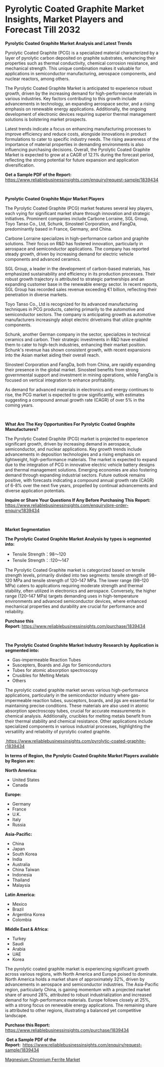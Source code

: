 <p><h1>Pyrolytic Coated Graphite Market Insights, Market Players and Forecast Till 2032</h1></p><p><strong>Pyrolytic Coated Graphite Market Analysis and Latest Trends</strong></p>
<p><p>Pyrolytic Coated Graphite (PCG) is a specialized material characterized by a layer of pyrolytic carbon deposited on graphite substrates, enhancing their properties such as thermal conductivity, chemical corrosion resistance, and mechanical strength. This unique combination makes it valuable for applications in semiconductor manufacturing, aerospace components, and nuclear reactors, among others.</p><p>The Pyrolytic Coated Graphite Market is anticipated to experience robust growth, driven by the increasing demand for high-performance materials in various industries. Key factors contributing to this growth include advancements in technology, an expanding aerospace sector, and a rising emphasis on renewable energy applications. Additionally, the ongoing development of electronic devices requiring superior thermal management solutions is bolstering market prospects.</p><p>Latest trends indicate a focus on enhancing manufacturing processes to improve efficiency and reduce costs, alongside innovations in product formulations to cater to specific industry needs. The rising awareness of the importance of material properties in demanding environments is also influencing purchasing decisions. Overall, the Pyrolytic Coated Graphite Market is expected to grow at a CAGR of 12.1% during the forecast period, reflecting the strong potential for future expansion and application diversification.</p></p>
<p><strong>Get a Sample PDF of the Report:&nbsp;</strong> <a href="https://www.reliablebusinessinsights.com/enquiry/request-sample/1839434?utm_campaign=3494&utm_medium=2&utm_source=Github&utm_content=ia&utm_term=03042025&utm_id=pyrolytic-coated-graphite">https://www.reliablebusinessinsights.com/enquiry/request-sample/1839434</a></p>
<p>&nbsp;</p>
<p><strong>Pyrolytic Coated Graphite Major Market Players</strong></p>
<p><p>The Pyrolytic Coated Graphite (PCG) market features several key players, each vying for significant market share through innovation and strategic initiatives. Prominent companies include Carbone Lorraine, SGL Group, Toyo Tanso Co., Ltd, Schunk, Sinosteel Corporation, and FangDa, predominantly based in France, Germany, and China.</p><p>Carbone Lorraine specializes in high-performance carbon and graphite solutions. Their focus on R&D has fostered innovation, particularly in aerospace and semiconductor applications. The company has reported steady growth, driven by increasing demand for electric vehicle components and advanced ceramics.</p><p>SGL Group, a leader in the development of carbon-based materials, has emphasized sustainability and efficiency in its production processes. Their robust growth trajectory is attributed to strategic partnerships and an expanding customer base in the renewable energy sector. In recent reports, SGL Group has recorded sales revenue exceeding €1 billion, reflecting their penetration in diverse markets.</p><p>Toyo Tanso Co., Ltd is recognized for its advanced manufacturing techniques in PCG products, catering primarily to the automotive and semiconductor sectors. The company is anticipating growth as automotive manufacturers increasingly adopt electric drivetrains that utilize graphite components.</p><p>Schunk, another German company in the sector, specializes in technical ceramics and carbon. Their strategic investments in R&D have enabled them to cater to high-tech industries, enhancing their market position. Schunk's revenue has shown consistent growth, with recent expansions into the Asian market aiding their overall reach.</p><p>Sinosteel Corporation and FangDa, both from China, are rapidly expanding their presence in the global market. Sinosteel benefits from strong governmental support and investment in mining operations, while FangDa is focused on vertical integration to enhance profitability.</p><p>As demand for advanced materials in electronics and energy continues to rise, the PCG market is expected to grow significantly, with estimates suggesting a compound annual growth rate (CAGR) of over 5% in the coming years.</p></p>
<p>&nbsp;</p>
<p><strong>What Are The Key Opportunities For Pyrolytic Coated Graphite Manufacturers?</strong></p>
<p><p>The Pyrolytic Coated Graphite (PCG) market is projected to experience significant growth, driven by increasing demand in aerospace, semiconductor, and nuclear applications. Key growth trends include advancements in deposition technologies and a rising emphasis on lightweight, high-performance materials. The market is expected to expand due to the integration of PCG in innovative electric vehicle battery designs and thermal management solutions. Emerging economies are also fostering demand through expanding industrial sectors. Future outlook remains positive, with forecasts indicating a compound annual growth rate (CAGR) of 6-8% over the next five years, propelled by continual advancements and diverse application potentials.</p></p>
<p><strong>Inquire or Share Your Questions If Any Before Purchasing This Report:</strong> <a href="https://www.reliablebusinessinsights.com/enquiry/pre-order-enquiry/1839434?utm_campaign=3494&utm_medium=2&utm_source=Github&utm_content=ia&utm_term=03042025&utm_id=pyrolytic-coated-graphite">https://www.reliablebusinessinsights.com/enquiry/pre-order-enquiry/1839434</a></p>
<p>&nbsp;</p>
<p><strong>Market Segmentation</strong></p>
<p><strong>The Pyrolytic Coated Graphite Market Analysis by types is segmented into:</strong></p>
<p><ul><li>Tensile Strength：98～120</li><li>Tensile Strength：:120～147</li></ul></p>
<p><p>The Pyrolytic Coated Graphite market is categorized based on tensile strength levels, primarily divided into two segments: tensile strength of 98–120 MPa and tensile strength of 120–147 MPa. The lower range (98–120 MPa) caters to applications requiring moderate strength and thermal stability, often utilized in electronics and aerospace. Conversely, the higher range (120–147 MPa) targets demanding uses in high-temperature environments and advanced semiconductor devices, where enhanced mechanical properties and durability are crucial for performance and reliability.</p></p>
<p><strong>Purchase this Report:&nbsp;</strong><a href="https://www.reliablebusinessinsights.com/purchase/1839434?utm_campaign=3494&utm_medium=2&utm_source=Github&utm_content=ia&utm_term=03042025&utm_id=pyrolytic-coated-graphite">https://www.reliablebusinessinsights.com/purchase/1839434</a></p>
<p>&nbsp;</p>
<p><strong>The Pyrolytic Coated Graphite Market Industry Research by Application is segmented into:</strong></p>
<p><ul><li>Gas-impermeable Reaction Tubes</li><li>Suscepters, Boards and Jigs for Semiconductors</li><li>Tubes for atomic absorption spectroscopy</li><li>Crusibles for Melting Metals</li><li>Others</li></ul></p>
<p><p>The pyrolytic coated graphite market serves various high-performance applications, particularly in the semiconductor industry where gas-impermeable reaction tubes, susceptors, boards, and jigs are essential for maintaining precise conditions. These materials are also used in atomic absorption spectroscopy tubes, crucial for accurate measurements in chemical analysis. Additionally, crucibles for melting metals benefit from their thermal stability and chemical resistance. Other applications include specialized components in various industrial processes, highlighting the versatility and reliability of pyrolytic coated graphite.</p></p>
<p><a href="https://www.reliablebusinessinsights.com/pyrolytic-coated-graphite-r1839434?utm_campaign=3494&utm_medium=2&utm_source=Github&utm_content=ia&utm_term=03042025&utm_id=pyrolytic-coated-graphite">&nbsp;https://www.reliablebusinessinsights.com/pyrolytic-coated-graphite-r1839434</a></p>
<p><strong>In terms of Region, the Pyrolytic Coated Graphite Market Players available by Region are:</strong></p>
<p>
    <p> <strong> North America: </strong>
        <ul>
            <li>United States</li>
            <li>Canada</li>
        </ul>
        </p> 
    <p> <strong> Europe: </strong>
        <ul>
            <li>Germany</li>
            <li>France</li>
            <li>U.K.</li>
            <li>Italy</li>
            <li>Russia</li>
        </ul>
        </p> 
    <p> <strong> Asia-Pacific: </strong>
        <ul>
            <li>China</li>
            <li>Japan</li>
            <li>South Korea</li>
            <li>India</li>
            <li>Australia</li>
            <li>China Taiwan</li>
            <li>Indonesia</li>
            <li>Thailand</li>
            <li>Malaysia</li>
        </ul>
        </p> 
    <p> <strong> Latin America: </strong>
        <ul>
            <li>Mexico</li>
            <li>Brazil</li>
            <li>Argentina Korea</li>
            <li>Colombia</li>
        </ul>
        </p> 
    <p> <strong> Middle East & Africa: </strong>
        <ul>
            <li>Turkey</li>
            <li>Saudi</li>
            <li>Arabia</li>
            <li>UAE</li>
            <li>Korea</li>
        </ul>
    </p>
    </p>
<p><p>The pyrolytic coated graphite market is experiencing significant growth across various regions, with North America and Europe poised to dominate. North America holds a market share of approximately 32%, driven by advancements in aerospace and semiconductor industries. The Asia-Pacific region, particularly China, is gaining momentum with a projected market share of around 28%, attributed to robust industrialization and increased demand for high-performance materials. Europe follows closely at 25%, with a strong focus on renewable energy applications. The remaining share is attributed to other regions, illustrating a balanced yet competitive landscape.</p></p>
<p><strong>Purchase this Report: </strong><a href="https://www.reliablebusinessinsights.com/purchase/1839434?utm_campaign=3494&utm_medium=2&utm_source=Github&utm_content=ia&utm_term=03042025&utm_id=pyrolytic-coated-graphite">https://www.reliablebusinessinsights.com/purchase/1839434</a></p>
<p>&nbsp;<strong>Get a Sample PDF of the Report:&nbsp;&nbsp;</strong><a href="https://www.reliablebusinessinsights.com/enquiry/request-sample/1839434?utm_campaign=3494&utm_medium=2&utm_source=Github&utm_content=ia&utm_term=03042025&utm_id=pyrolytic-coated-graphite">https://www.reliablebusinessinsights.com/enquiry/request-sample/1839434</a></p>
<p><strong></strong></p>
<p><p><a href="https://github.com/popoialraih3/Market-Research-Report-List-1/blob/main/magnesium-chromium-ferrite-market.md?utm_campaign=3494&utm_medium=2&utm_source=Github&utm_content=ia&utm_term=03042025&utm_id=pyrolytic-coated-graphite">Magnesium Chromium Ferrite Market</a></p></p>